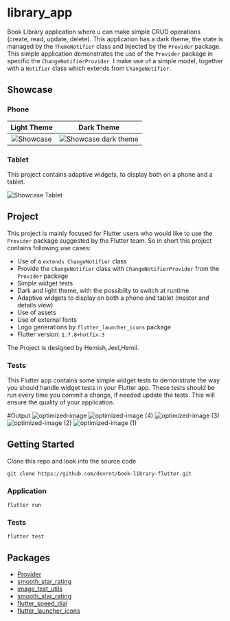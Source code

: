 # library_app

<!-- A new Flutter project.

## Getting Started

This project is a starting point for a Flutter application.

A few resources to get you started if this is your first Flutter project:

- [Lab: Write your first Flutter app](https://docs.flutter.dev/get-started/codelab)
- [Cookbook: Useful Flutter samples](https://docs.flutter.dev/cookbook)

For help getting started with Flutter development, view the
[online documentation](https://docs.flutter.dev/), which offers tutorials,
samples, guidance on mobile development, and a full API reference. -->
<!-- # Book Library -->

Book Library application where u can make simple CRUD operations (create, read, update, delete).
This application has a dark theme, the state is managed by the `ThemeNotifier` class and injected by the `Provider` package.
This simple application demonstrates the use of the `Provider` package in specific the `ChangeNotifierProvider`.
I make use of a simple model, together with a `Notifier` class which extends from `ChangeNotifier`.

## Showcase
### Phone
Light Theme        |  Dark Theme
:-------------------------:|:-------------------------:
![Showcase](showcase/showcase.gif)  | ![Showcase dark theme](showcase/showcase_dark.gif)

### Tablet
This project contains adaptive widgets, to display both on a phone and a tablet.

![Showcase Tablet](showcase/showcase_tablet.gif)

## Project
This project is mainly focused for Flutter users who would like to use the `Provider` package suggested by the Flutter team.
So in short this project contains following use cases:
* Use of a `extends ChangeNotifier` class
* Provide the `ChangeNotifier` class with `ChangeNotifierProvider` from the `Provider` package 
* Simple widget tests
* Dark and light theme, with the possibilty to switch at runtime
* Adaptive widgets to display on both a phone and tablet (master and details view)
* Use of assets
* Use of external fonts
* Logo generations by `flutter_launcher_icons` package
* Flutter version: `1.7.8+hotfix.3`

The Project is designed by Hemish,Jeel,Hemil.

### Tests

This Flutter app contains some simple widget tests to demonstrate the way you should handle widget tests in your Flutter app. These tests should be run every time you commit a change, if needed update the tests.
This will ensure the quality of your application.

#Output
![optimized-image](https://user-images.githubusercontent.com/110459633/232765480-186d007e-9c0e-4a4d-af44-91d4fb398edb.jpeg)
![optimized-image (4)](https://user-images.githubusercontent.com/110459633/232765486-7f1ed327-faa7-4e2b-b33f-e3c388cb8c98.jpeg)
![optimized-image (3)](https://user-images.githubusercontent.com/110459633/232765492-cbe7ee97-2ea6-4279-94fa-815fe4f27814.jpeg)
![optimized-image (2)](https://user-images.githubusercontent.com/110459633/232765495-e00397a1-5a24-4ce3-864b-673fc9a4e7fa.jpeg)
![optimized-image (1)](https://user-images.githubusercontent.com/110459633/232765497-617a58e0-159a-4d8e-87a3-5ebd910ee43b.jpeg)



## Getting Started

Clone this repo and look into the source code
```
git clone https://github.com/devrnt/book-library-flutter.git
```

### Application
```
flutter run 
```

### Tests

```
flutter test
```

## Packages
* [Provider](https://pub.dev/packages/provider)
* [smooth_star_rating](https://pub.dev/packages/smooth_star_rating)
* [image_test_utils](https://pub.dev/packages/image_test_utils)
* [smooth_star_rating](https://pub.dev/packages/smooth_star_rating)
* [flutter_speed_dial](https://pub.dev/packages/flutter_speed_dial)
* [flutter_launcher_icons](https://pub.dev/packages/flutter_launcher_icons)

